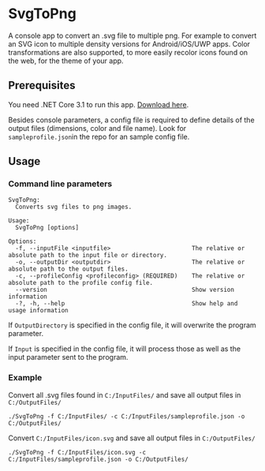 # SvgToPng
A console app to convert an .svg file to multiple png. For example to convert an SVG icon to multiple density versions for Android/iOS/UWP apps.
Color transformations are also supported, to more easily recolor icons found on the web, for the theme of your app.

## Prerequisites
You need .NET Core 3.1 to run this app. [Download here](https://dotnet.microsoft.com/download).

Besides console parameters, a config file is required to define details of the output files (dimensions, color and file name).
Look for `sampleprofile.json`in the repo for an sample config file.

## Usage
### Command line parameters
```
SvgToPng:
  Converts svg files to png images.

Usage:
  SvgToPng [options]

Options:
  -f, --inputFile <inputfile>                       The relative or absolute path to the input file or directory.
  -o, --outputDir <outputdir>                       The relative or absolute path to the output files.
  -c, --profileConfig <profileconfig> (REQUIRED)    The relative or absolute path to the profile config file.
  --version                                         Show version information
  -?, -h, --help                                    Show help and usage information
```

If `OutputDirectory` is specified in the config file, it will overwrite the program parameter.

If `Input` is specified in the config file, it will process those as well as the input parameter sent to the program.

### Example
Convert all .svg files found in `C:/InputFiles/` and save all output files in `C:/OutputFiles/`
```
./SvgToPng -f C:/InputFiles/ -c C:/InputFiles/sampleprofile.json -o C:/OutputFiles/
```
Convert `C:/InputFiles/icon.svg` and save all output files in `C:/OutputFiles/`
```
./SvgToPng -f C:/InputFiles/icon.svg -c C:/InputFiles/sampleprofile.json -o C:/OutputFiles/
```